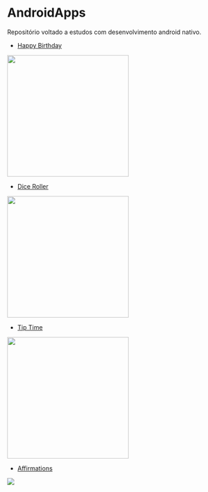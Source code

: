 # AndroidApps

Repositório voltado a estudos com desenvolvimento android nativo.

- [Happy Birthday](https://github.com/PierreVieira/AndroidApps/tree/main/HappyBirthday)
<img width="280" src="https://user-images.githubusercontent.com/49538805/108644054-203c5380-748c-11eb-9acd-fb0009ca72b0.jpg">

- [Dice Roller](https://github.com/PierreVieira/AndroidApps/tree/main/DiceRoller)
<img width="280" src="https://user-images.githubusercontent.com/49538805/108644403-8a092d00-748d-11eb-8492-156848b4b28b.gif">

- [Tip Time](https://github.com/PierreVieira/AndroidApps/tree/main/TipTime)
<img width="280" src="https://user-images.githubusercontent.com/49538805/108644498-fab04980-748d-11eb-85e2-326b06fa9f1a.gif">

- [Affirmations](https://github.com/PierreVieira/AndroidApps/tree/main/Affirmations)
<img src="https://user-images.githubusercontent.com/49538805/108644735-04867c80-748f-11eb-884d-162aa32c54ae.gif">

